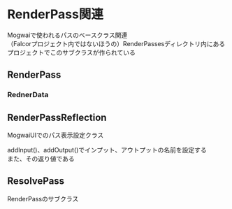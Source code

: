 # RenderPass関連

Mogwaiで使われるパスのベースクラス関連  
（Falcorプロジェクト内ではないほうの）RenderPassesディレクトリ内にあるプロジェクトでこのサブクラスが作られている  

## RenderPass

### RednerData


## RenderPassReflection
MogwaiUIでのパス表示設定クラス  

addInput()、addOutput()でインプット、アウトプットの名前を設定する  
また、その返り値である


## ResolvePass
RenderPassのサブクラス  

<!--stackedit_data:
eyJoaXN0b3J5IjpbMTM4MDM1NTM0NCw0NDMxMTA4NzYsMTcwNT
g5NDIzNiwyMzg1MjUwMCw3Njg4NDg4MzUsLTI2NzAzODMwOSw3
MzA5OTgxMTZdfQ==
-->